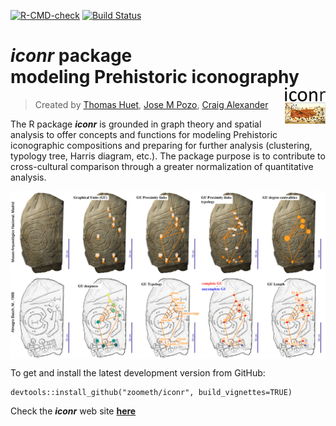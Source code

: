 [![R-CMD-check](https://github.com/zoometh/iconr/workflows/R-CMD-check/badge.svg)](https://github.com/zoometh/iconr/actions) [![Build Status](https://travis-ci.org/zoometh/iconr.svg?branch=master)](https://travis-ci.org/zoometh/iconr)
          
# ***iconr*** package <br> modeling Prehistoric iconography <img src="man/figures/iconr_logo.png" align="right"/>
> Created by [Thomas Huet](mailto:thomashuet7@gmail.com), [Jose M Pozo](mailto:josmpozo@gmail.com), [Craig Alexander](mailto:craiga304@gmail.com)
  
  
  
The R package ***iconr*** is grounded in graph theory and spatial analysis to offer concepts and functions for modeling Prehistoric iconographic compositions and preparing for further analysis (clustering, typology tree, Harris diagram, etc.). The package purpose is to contribute to cross-cultural comparison through a greater normalization of quantitative analysis. 

<img src="man/figures/solana_256colours.png" align="center"/>

To get and install the latest development version from GitHub:

```
devtools::install_github("zoometh/iconr", build_vignettes=TRUE)
```

Check the ***iconr*** web site [**here**](https://zoometh.github.io/iconr/)
